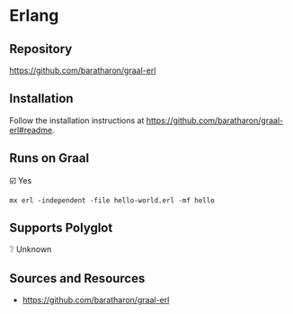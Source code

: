 # Erlang

## Repository

<https://github.com/baratharon/graal-erl>

## Installation

Follow the installation instructions at <https://github.com/baratharon/graal-erl#readme>.

## Runs on Graal

:ballot_box_with_check: Yes

```shell
mx erl -independent -file hello-world.erl -mf hello
```

## Supports Polyglot

:grey_question: Unknown

## Sources and Resources

- <https://github.com/baratharon/graal-erl>
